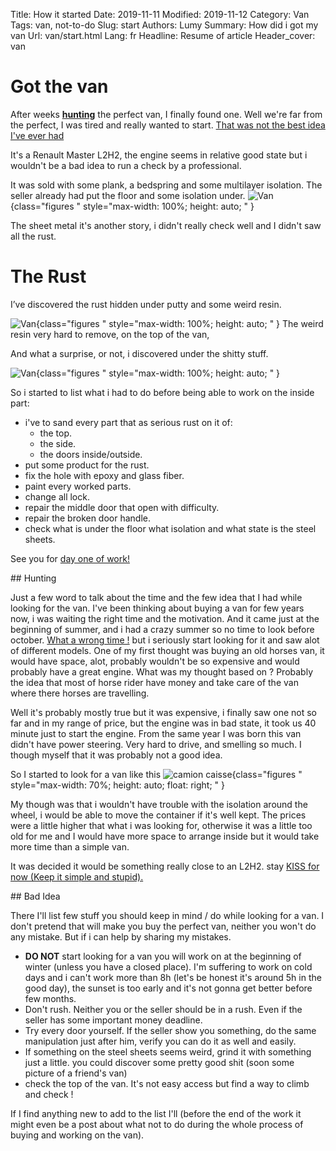 Title: How it started
Date: 2019-11-11
Modified: 2019-11-12
Category: Van
Tags: van, not-to-do
Slug: start
Authors: Lumy
Summary: How did i got my van
Url: van/start.html
Lang: fr
Headline: Resume of article
Header_cover: van

# Got the van

After weeks [**hunting**](#hunting) the perfect van, I finally found one.
Well we're far from the perfect, I was tired and really wanted to start.
[That was not the best idea I've ever had](#bad-idea)

It's a Renault Master L2H2, the engine seems in relative good state but i wouldn't be
a bad idea to run a check by a professional.

It was sold with some plank, a bedspring and some multilayer isolation.
The seller already had put the floor and some isolation under.
![Van]({static}/images/van_inside.jpg){class="figures " style="max-width: 100%; height: auto; " }

The sheet metal it's another story, i didn't really check well and I didn't saw all the rust.

# The Rust

I’ve discovered the rust hidden under putty and some weird resin.

![Van]({static}/images/rust2.jpg){class="figures " style="max-width: 100%; height: auto; " }
The weird resin very hard to remove, on the top of the van,

And what a surprise, or not, i discovered under the shitty stuff.

![Van]({static}/images/rust.jpg){class="figures " style="max-width: 100%; height: auto; " }

So i started to list what i had to do before being able to work on the inside part:

- i've to sand every part that as serious rust on it of:
    - the top.
    - the side.
    - the doors inside/outside.
- put some product for the rust.
- fix the hole with epoxy and glass fiber.
- paint every worked parts.
- change all lock.
- repair the middle door that open with difficulty.
- repair the broken door handle.
- check what is under the floor what isolation and what state is the steel sheets.

See you for [day one of work!](/van/day1/)

<div id="hunting"></div>
## Hunting

Just a few word to talk about the time and the few idea that I had while looking for the van.
I've been thinking about buying a van for few years now, i was waiting the right time and the motivation.
And it came just at the beginning of summer, and i had a crazy summer so no time to look before october.
[What a wrong time !](#bad-idea) but i seriously start looking for it and saw alot of different models.
One of my first thought was buying an old horses van, it would have space, alot, probably wouldn't be so
expensive and would probably have a great engine. What was my thought based on ? Probably the idea that
most of horse rider have money and take care of the van where there horses are travelling.

Well it's probably mostly true but it was expensive, i finally saw one not so far and in my range of price,
but the engine was in bad state, it took us 40 minute just to start the engine. From the same year I was born
this van didn't have power steering. Very hard to drive, and smelling so much. I though myself that it was probably
not a good idea.

So I started to look for a van like this
![camion caisse]({static}/images/camion_caisse.jpg){class="figures " style="max-width: 70%; height: auto; float: right; " }

My though was that i wouldn't have trouble with the isolation around the wheel, i would be able to move the container if it's well kept.
The prices were a little higher that what i was looking for, otherwise it was a little too old for me and I would have more space to arrange inside but it would take more time than a simple van.


It was decided it would be something really close to an L2H2. stay [KISS for now (Keep it simple and stupid).](/tag/python)



<div id="bad-idea"></div>
## Bad Idea

There I'll list few stuff you should keep in mind / do while looking for a van.
I don't pretend that will make you buy the perfect van, neither you won't do any mistake. But if i can help by sharing my mistakes.

- **DO NOT** start looking for a van you will work on at the beginning of winter (unless you have a closed place). I'm suffering to work on cold days and i can't work more than 8h (let's be honest it's around 5h in the good day), the sunset is too early and it's not gonna get better before few months.
- Don't rush. Neither you or the seller should be in a rush. Even if the seller has some important money deadline.
- Try every door yourself. If the seller show you something, do the same manipulation just after him, verify you can do it as well and easily.
- If something on the steel sheets seems weird, grind it with something just a little. you could discover some pretty good shit (soon some picture of a friend's van)
- check the top of the van. It's not easy access but find a way to climb and check !

If I find anything new to add to the list I'll (before the end of the work it might even be a post about what not to do during the whole process of buying and working on the van).